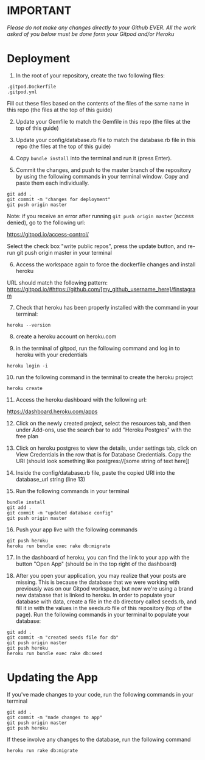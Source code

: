 # IMPORTANT
*Please do not make any changes directly to your Github EVER. All the work asked of you below must be done form your Gitpod and/or Heroku*

# Deployment

1. In the root of your repository, create the two following files:

```
.gitpod.Dockerfile
.gitpod.yml
```

Fill out these files based on the contents of the files of the same name in this repo (the files at the top of this guide)

2. Update your Gemfile to match the Gemfile in this repo (the files at the top of this guide)

3. Update your config/database.rb file to match the database.rb file in this repo (the files at the top of this guide)

4. Copy `bundle install` into the terminal and run it (press Enter).

5. Commit the changes, and push to the master branch of the repository by using the following commands in your terminal window. Copy and paste them each individually.

```
git add .
git commit -m "changes for deployment"
git push origin master
```

Note: if you receive an error after running `git push origin master` (access denied), go to the following url:

https://gitpod.io/access-control/

Select the check box "write public repos", press the update button, and re-run git push origin master in your terminal

6. Access the workspace again to force the dockerfile changes and install heroku

URL should match the following pattern:
https://gitpod.io/#https://github.com/[my_github_username_here]/finstagram

7. Check that heroku has been properly installed with the command in your terminal:

```
heroku --version
```

8. create a heroku account on heroku.com

9. in the terminal of gitpod, run the following command and log in to heroku with your credentials

```
heroku login -i
```

10. run the following command in the terminal to create the heroku project

```
heroku create
```

11. Access the heroku dashboard with the following url:

https://dashboard.heroku.com/apps

12. Click on the newly created project, select the resources tab, and then under Add-ons, use the search bar to add "Heroku Postgres" with the free plan

13. Click on heroku postgres to view the details, under settings tab, click on View Credentials in the row that is for Database Credentials. Copy the URI (should look something like postgres://[some string of text here])

14. Inside the config/database.rb file, paste the copied URI into the database_url string (line 13)

15. Run the following commands in your terminal

```
bundle install
git add .
git commit -m "updated database config"
git push origin master
```

16. Push your app live with the following commands

```
git push heroku
heroku run bundle exec rake db:migrate
```

17. In the dashboard of heroku, you can find the link to your app with the button "Open App" (should be in the top right of the dashboard)

18. After you open your application, you may realize that your posts are missing. This is because the database that we were working with previously was on our Gitpod workspace, but now we're using a brand new database that is linked to heroku. In order to populate your database with data, create a file in the db directory called seeds.rb, and fill it in with the values in the seeds.rb file of this repository (top of the page). Run the following commands in your terminal to populate your database:

```
git add .
git commit -m "created seeds file for db"
git push origin master
git push heroku
heroku run bundle exec rake db:seed
```


# Updating the App

If you've made changes to your code, run the following commands in your terminal

```
git add .
git commit -m "made changes to app"
git push origin master
git push heroku
```

If these involve any changes to the database, run the following command

```
heroku run rake db:migrate
```
